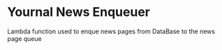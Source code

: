 # Yournal News Enqueuer

Lambda function used to enque news pages from DataBase to the news page queue
